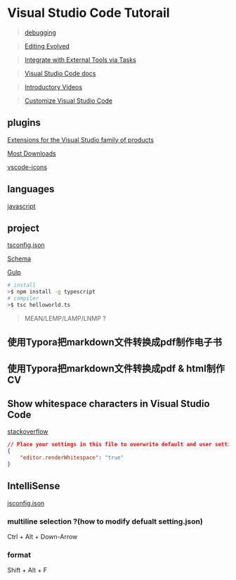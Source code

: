# Visual Studio Code Tutorail

> [debugging](https://code.visualstudio.com/docs/editor/debugging)

> [Editing Evolved](https://code.visualstudio.com/docs/editor/editingevolved)

> [Integrate with External Tools via Tasks](https://code.visualstudio.com/docs/editor/tasks)

> [Visual Studio Code docs](https://code.visualstudio.com/docs/languages/javascript)

> [Introductory Videos](https://code.visualstudio.com/docs/introvideos/overview)

> [Customize Visual Studio Code](https://code.visualstudio.com/docs/customization/overview)


## plugins

[Extensions for the Visual Studio family of products](https://marketplace.visualstudio.com/)

[Most Downloads](https://marketplace.visualstudio.com/search?target=VSCode&category=All%20categories&sortBy=Downloads)

[vscode-icons](https://marketplace.visualstudio.com/items?itemName=robertohuertasm.vscode-icons)

[](https://code.visualstudio.com/docs)

## languages

[javascript](https://code.visualstudio.com/docs/languages/javascript)


## project

[tsconfig.json](https://www.typescriptlang.org/docs/handbook/tsconfig-json.html)

[Schema](http://json.schemastore.org/tsconfig)

[Gulp](https://www.typescriptlang.org/docs/handbook/gulp.html)


```sh
# install
>$ npm install -g typescript
# compiler
>$ tsc helloworld.ts
```

> MEAN/LEMP/LAMP/LNMP ?

## 使用Typora把markdown文件转换成pdf制作电子书

## 使用Typora把markdown文件转换成pdf & html制作CV


## Show whitespace characters in Visual Studio Code

[stackoverflow](http://stackoverflow.com/questions/30140595/show-whitespace-characters-in-visual-studio-code)

```json
// Place your settings in this file to overwrite default and user settings.
{
    "editor.renderWhitespace": "true"
}
```

## IntelliSense

[jsconfig.json](https://code.visualstudio.com/docs/languages/javascript#_javascript-project-jsconfigjson)

### multiline selection ?(how to modify defualt setting.json)

Ctrl + Alt + Down-Arrow

### format

Shift + Alt + F
